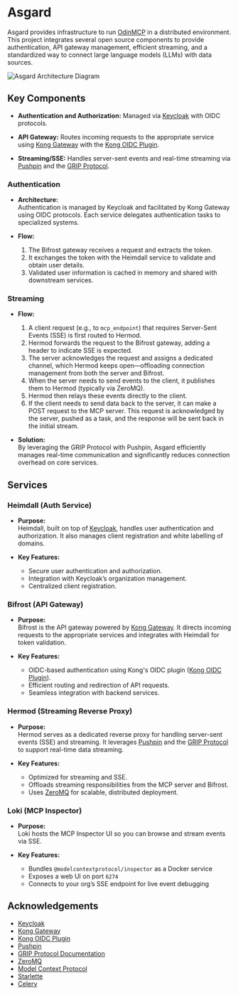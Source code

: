# Asgard

Asgard provides infrastructure to run [OdinMCP](https://github.com/odinmcp/odinmcp) in a distributed environment. This project integrates several open source components to provide authentication, API gateway management, efficient streaming, and a standardized way to connect large language models (LLMs) with data sources.

![Asgard Architecture Diagram](../docs/images/architecture.jpg)


## Key Components

- **Authentication and Authorization:** Managed via [Keycloak](https://www.keycloak.org) with OIDC protocols.

- **API Gateway:** Routes incoming requests to the appropriate service using [Kong Gateway](https://konghq.com) with the [Kong OIDC Plugin](https://github.com/revomatico/kong-oidc).

- **Streaming/SSE:** Handles server-sent events and real-time streaming via [Pushpin](https://pushpin.org) and the [GRIP Protocol](https://pushpin.org/docs/protocols/grip/).


### Authentication

- **Architecture:**  
  Authentication is managed by Keycloak and facilitated by Kong Gateway using OIDC protocols. Each service delegates authentication tasks to specialized systems.

- **Flow:**  
  1. The Bifrost gateway receives a request and extracts the token.
  2. It exchanges the token with the Heimdall service to validate and obtain user details.
  3. Validated user information is cached in memory and shared with downstream services.


### Streaming

- **Flow:**  
  1. A client request (e.g., to `mcp_endpoint`) that requires Server-Sent Events (SSE) is first routed to Hermod.
  2. Hermod forwards the request to the Bifrost gateway, adding a header to indicate SSE is expected.
  3. The server acknowledges the request and assigns a dedicated channel, which Hermod keeps open—offloading connection management from both the server and Bifrost.
  4. When the server needs to send events to the client, it publishes them to Hermod (typically via ZeroMQ).
  5. Hermod then relays these events directly to the client.
  6. If the client needs to send data back to the server, it can make a POST request to the MCP server. This request is acknowledged by the server, pushed as a task, and the response will be sent back in the initial stream.

- **Solution:**  
  By leveraging the GRIP Protocol with Pushpin, Asgard efficiently manages real-time communication and significantly reduces connection overhead on core services.


## Services

### Heimdall (Auth Service)

- **Purpose:**  
  Heimdall, built on top of [Keycloak](https://www.keycloak.org), handles user authentication and authorization. It also manages client registration and white labelling of domains.
  
- **Key Features:**  
  - Secure user authentication and authorization.
  - Integration with Keycloak’s organization management.
  - Centralized client registration.


### Bifrost (API Gateway)

- **Purpose:**  
  Bifrost is the API gateway powered by [Kong Gateway](https://konghq.com). It directs incoming requests to the appropriate services and integrates with Heimdall for token validation.
  
- **Key Features:**  
  - OIDC-based authentication using Kong's OIDC plugin ([Kong OIDC Plugin](https://github.com/revomatico/kong-oidc)).
  - Efficient routing and redirection of API requests.
  - Seamless integration with backend services.


### Hermod (Streaming Reverse Proxy)

- **Purpose:**  
  Hermod serves as a dedicated reverse proxy for handling server-sent events (SSE) and streaming. It leverages [Pushpin](https://pushpin.org) and the [GRIP Protocol](https://pushpin.org/docs/protocols/grip/) to support real-time data streaming.
  
- **Key Features:**  
  - Optimized for streaming and SSE.
  - Offloads streaming responsibilities from the MCP server and Bifrost.
  - Uses [ZeroMQ](https://zeromq.org) for scalable, distributed deployment.



### Loki (MCP Inspector)

- **Purpose:**  
  Loki hosts the MCP Inspector UI so you can browse and stream events via SSE.

- **Key Features:**  
  - Bundles `@modelcontextprotocol/inspector` as a Docker service  
  - Exposes a web UI on port `6274`  
  - Connects to your org’s SSE endpoint for live event debugging



## Acknowledgements

- [Keycloak](https://www.keycloak.org)
- [Kong Gateway](https://konghq.com)
- [Kong OIDC Plugin](https://github.com/revomatico/kong-oidc)
- [Pushpin](https://pushpin.org)
- [GRIP Protocol Documentation](https://pushpin.org/docs/protocols/grip/)
- [ZeroMQ](https://zeromq.org)
- [Model Context Protocol](https://github.com/modelcontextprotocol/python-sdk)
- [Starlette](https://www.starlette.io)
- [Celery](https://docs.celeryproject.org)